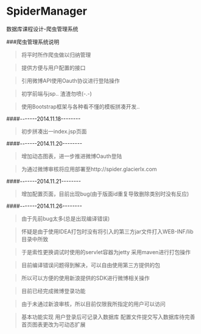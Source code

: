 SpiderManager
=============

数据库课程设计-爬虫管理系统

###爬虫管理系统说明

>将平时所作爬虫做以归纳管理

>提供方便与用户配置的接口

>引用微博API使用Oauth协议进行登陆操作

>初学前端与jsp.. 渣渣勿喷(-.-)

>使用Bootstrap框架与各种看不懂的模板拼凑开发..

####-------2014.11.18--------

>初步拼凑出一index.jsp页面

####-------2014.11.20--------

>增加动态图表，进一步推进微博Oauth登陆

>为通过微博审核将应用部署至http://spider.glacierlx.com

####-------2014.11.21--------

>增加配置页面，目前出现bug(由于版面id重复导致删除类别时没有反应)

####-------2014.11.26--------

>由于先前bug太多(总是出现编译错误)

>怀疑是由于使用IDEA打包时没有将引入的第三方jar文件打入WEB-INF/lib目录中所致

>于是索性更换调试时使用的servlet容器为jetty 采用maven进行打包操作

>目前编译错误问题得到解决，可以自由使用第三方提供的包

>所以可以方便的使用新浪提供的SDK进行微博相关操作

>目前已经完成微博登录功能

>由于未通过新浪审核，所以目前仅限我所指定的用户可以访问

>基本功能实现 用户登录后可记录入数据库 配置文件提交写入数据库待完善 首页图表更改为可动态扩展
